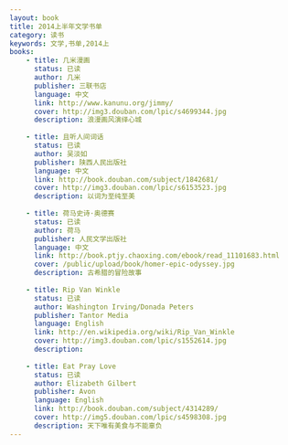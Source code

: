 ```yaml
---
layout: book
title: 2014上半年文学书单
category: 读书
keywords: 文学,书单,2014上
books: 
    - title: 几米漫画
      status: 已读
      author: 几米
      publisher: 三联书店
      language: 中文
      link: http://www.kanunu.org/jimmy/
      cover: http://img3.douban.com/lpic/s4699344.jpg
      description: 浪漫画风演绎心城
      
    - title: 且听人间词话
      status: 已读
      author: 吴淡如
      publisher: 陕西人民出版社
      language: 中文
      link: http://book.douban.com/subject/1842681/
      cover: http://img3.douban.com/lpic/s6153523.jpg
      description: 以词为至纯至美
      
    - title: 荷马史诗·奥德赛
      status: 已读
      author: 荷马
      publisher: 人民文学出版社
      language: 中文
      link: http://book.ptjy.chaoxing.com/ebook/read_11101683.html
      cover: /public/upload/book/homer-epic-odyssey.jpg
      description: 古希腊的冒险故事
      
    - title: Rip Van Winkle
      status: 已读
      author: Washington Irving/Donada Peters 
      publisher: Tantor Media
      language: English
      link: http://en.wikipedia.org/wiki/Rip_Van_Winkle
      cover: http://img3.douban.com/lpic/s1552614.jpg
      description: 
    
    - title: Eat Pray Love
      status: 已读
      author: Elizabeth Gilbert
      publisher: Avon
      language: English
      link: http://book.douban.com/subject/4314289/
      cover: http://img5.douban.com/lpic/s4598308.jpg
      description: 天下唯有美食与不能辜负
---
```

